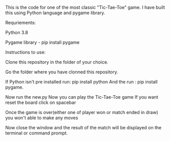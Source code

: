 This is the code for one of the most classic "Tic-Tae-Toe" game. I have built this using Python language and pygame library.

Requriements:

Python 3.8 

Pygame library - pip install pygame

Instructions to use:

Clone this repository in the folder of your choice. 

Go the folder where you have clonned this repository. 

If Python isn't pre installed run: pip install python And the run : pip install pygame. 

Now run the new.py Now you can play the Tic-Tae-Toe game If you want reset the board click on spacebar 

Once the game is over(either one of player won or match ended in draw) you won't able to make any moves 

Now close the window and the result of the match will be displayed on the terminal or command prompt.